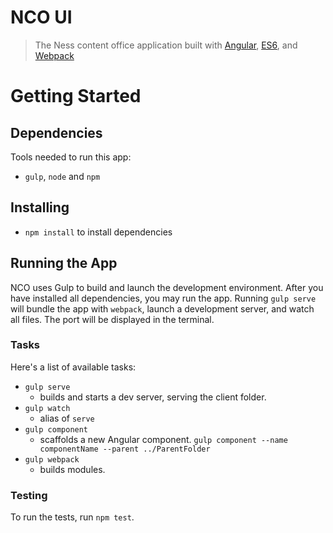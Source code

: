 # NCO UI

> The Ness content office application built with [Angular](https://angularjs.org), [ES6](https://git.io/es6features), and [Webpack](http://webpack.github.io/)

# Getting Started
## Dependencies
Tools needed to run this app:
* `gulp`, `node` and `npm`

## Installing
* `npm install` to install dependencies

## Running the App
NCO uses Gulp to build and launch the development environment. After you have installed all dependencies, you may run the app. Running `gulp serve` will bundle the app with `webpack`, launch a development server, and watch all files. The port will be displayed in the terminal.
 
### Tasks
Here's a list of available tasks:
* `gulp serve`
  * builds and starts a dev server, serving the client folder.
* `gulp watch`
  * alias of `serve`
* `gulp component`
  * scaffolds a new Angular component.
  `gulp component --name componentName --parent ../ParentFolder`
* `gulp webpack`
  * builds modules.
### Testing
To run the tests, run `npm test`.